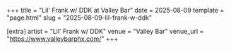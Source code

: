 +++
title = "Lil' Frank w/ DDK at Valley Bar"
date = 2025-08-09
template = "page.html"
slug = "2025-08-09-lil-frank-w-ddk"

[extra]
artist = "Lil' Frank w/ DDK"
venue = "Valley Bar"
venue_url = "https://www.valleybarphx.com/"
+++
